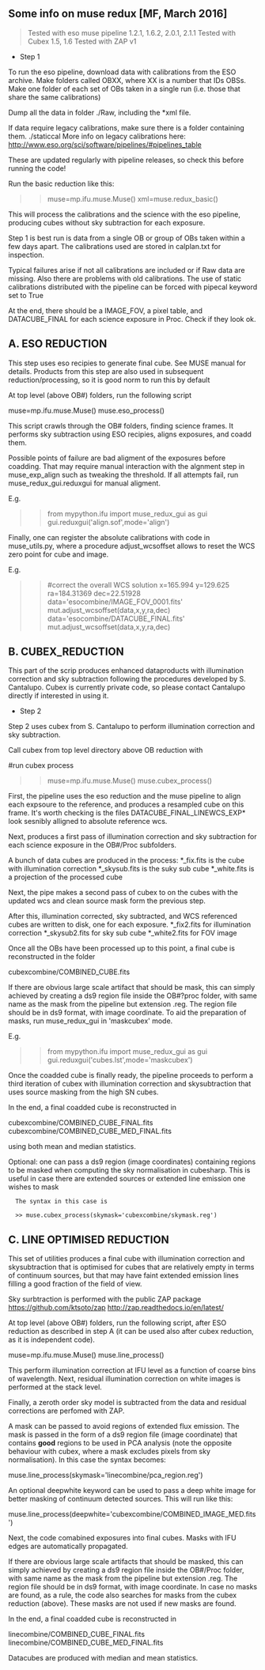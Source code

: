 Some info on muse redux [MF, March 2016]
---------------------------------------

> Tested with eso muse pipeline 1.2.1, 1.6.2, 2.0.1, 2.1.1
> Tested with Cubex 1.5, 1.6
> Tested with ZAP v1

* Step 1

To run the eso pipeline, download data with calibrations from the ESO archive.
Make folders called OBXX, where XX is a number that IDs OBSs. Make one 
folder of each set of OBs taken in a single run (i.e. those that share the same 
calibrations)

Dump all the data in folder ./Raw, including the *xml file.

If data require legacy calibrations, make sure there is a folder containing them. 
./staticcal
More info on legacy calibrations here: http://www.eso.org/sci/software/pipelines/#pipelines_table

These are updated regularly with pipeline releases, so check this before running the code!

Run the basic reduction like this:

>>muse=mp.ifu.muse.Muse()
>>xml=muse.redux_basic()                          

This will process the calibrations and the science with the eso pipeline,
producing cubes without sky subtraction for each exposure.

Step 1 is best run is data from a single OB or group of OBs taken within a 
few days apart. The calibrations used are stored in calplan.txt for inspection. 

Typical failures arise if not all calibrations are included or if Raw data are missing.
Also there are problems with old calibrations. The use of static calibrations 
distributed with the pipeline can be forced with pipecal keyword set to True

At the end, there should be a IMAGE_FOV, a pixel table, and DATACUBE_FINAL for each science 
exposure in Proc. Check if they look ok. 

A. ESO REDUCTION
----------------

This step uses eso recipies to generate final cube. See MUSE manual for details.
Products from this step are also used in subsequent reduction/processing, so it 
is good norm to run this by default

At top level (above OB#) folders, run the following script

muse=mp.ifu.muse.Muse()
muse.eso_process()

This script crawls through the OB# folders, finding science frames.
It performs sky subtraction using ESO recipies, aligns exposures, and coadd them.

Possible points of failure are bad aligment of the exposures before coadding.
That may require manual interaction with the algnment step in muse_exp_align
such as tweaking the threshold. If all attempts fail, run muse_redux_gui.reduxgui
for manual aligment.

E.g.

>> from mypython.ifu import muse_redux_gui as gui
>> gui.reduxgui('align.sof',mode='align')

Finally, one can register the absolute calibrations with code in muse_utils.py, 
where a procedure adjust_wcsoffset allows to reset the WCS zero point for cube and image.

E.g.

>> #correct the overall WCS solution 
>> x=165.994
>> y=129.625
>> ra=184.31369
>> dec=22.51928
>> data='esocombine/IMAGE_FOV_0001.fits'
>> mut.adjust_wcsoffset(data,x,y,ra,dec)
>> data='esocombine/DATACUBE_FINAL.fits'
>> mut.adjust_wcsoffset(data,x,y,ra,dec)


B. CUBEX_REDUCTION
------------------

This part of the scrip produces enhanced dataproducts with illumination correction and
sky subtraction following the procedures developed by S. Cantalupo. 
Cubex is currently private code, so please contact Cantalupo directly if interested in using it. 

* Step 2

Step 2 uses cubex from S. Cantalupo to perform illumination correction and sky subtraction. 

Call cubex from top level directory above OB reduction with

#run cubex process
>>muse=mp.ifu.muse.Muse()
>>muse.cubex_process()


First, the pipeline uses the eso reduction and the muse pipeline to align each expsoure to the 
reference, and produces a resampled cube on this frame. It's worth checking is the files 
DATACUBE_FINAL_LINEWCS_EXP* look sesnibly alligned to absolute reference wcs.  

Next, produces a first pass of illumination correction and sky subtraction for each science exposure in the OB#/Proc
subfolders. 

A bunch of data cubes are produced in the process:
 *_fix.fits is the cube with illumination correction
 *_skysub.fits is the suky sub cube
 *_white.fits is a projection of the processed cube

Next, the pipe makes a second pass of cubex to on the cubes with the 
updated wcs and clean source mask form the previous step.

After this, illumination corrected, sky subtracted, and WCS referenced cubes
are written to disk, one for each exposure. 
   *_fix2.fits for illumination correction
   *_skysub2.fits for sky sub cube
   *_white2.fits for FOV image

Once all the OBs have been processed up to this point, a final cube is reconstructed in the folder

cubexcombine/COMBINED_CUBE.fits

If there are obvious large scale artifact that should be mask, this can simply achieved by creating
a ds9 region file inside the OB#?proc folder, with same name as the mask from the pipeline but
extension .reg. The region file should be in ds9 format, with image coordinate.
To aid the preparation of masks, run muse_redux_gui in 'maskcubex' mode.

E.g.

>> from mypython.ifu import muse_redux_gui as gui
>> gui.reduxgui('cubes.lst',mode='maskcubex')


Once the coadded cube is finally ready, the pipeline proceeds to perform a third iteration of 
cubex with illumination correction and skysubtraction that uses source masking from the high SN cubes.

In the end, a final coadded cube is reconstructed in 

cubexcombine/COMBINED_CUBE_FINAL.fits
cubexcombine/COMBINED_CUBE_MED_FINAL.fits

using both mean and median statistics. 


Optional: one can pass a ds9 region (image coordinates) containing regions to be masked when 
	  computing the sky normalisation in cubesharp. This is useful in case there are 
	  extended sources or extended line emission one wishes to mask

	  The syntax in this case is 
	  
	  >> muse.cubex_process(skymask='cubexcombine/skymask.reg')



C. LINE OPTIMISED REDUCTION
---------------------------

This set of utilities produces a final cube with illumination correction and 
skysubtraction that is optimised for cubes that are relatively empty in terms
of continuum sources, but that may have faint extended emission lines filling 
a good fraction of the field of view.

Sky surbtraction is performed with the public ZAP package 
https://github.com/ktsoto/zap
http://zap.readthedocs.io/en/latest/

At top level (above OB#) folders, run the following script, after ESO reduction 
as described in step A (it can be used also after cubex reduction, as it is independent code).

muse=mp.ifu.muse.Muse()
muse.line_process()

This perform illumination correction at IFU level as a function of coarse bins of wavelength.
Next, residual illumination correction on white images is performed at the stack level.

Finally, a zeroth order sky model is subtracted from the data and residual corrections
are perfomed with ZAP. 

A mask can be passed to avoid regions of extended flux emission.
The mask is passed in the form of a ds9 region file (image coordinate) that contains 
**good** regions to be used in PCA analysis (note the opposite behaviour with cubex, 
where a mask excludes pixels from sky normalisation).
In this case the syntax becomes:

   muse.line_process(skymask='linecombine/pca_region.reg')

An optional deepwhite keyword can be used to pass a deep white image for better masking
of continuum detected sources. This will run like this:

   muse.line_process(deepwhite='cubexcombine/COMBINED_IMAGE_MED.fits')


Next, the code comabined exposures into final cubes. Masks with IFU edges are automatically
propagated.

If there are obvious large scale artifacts that should be masked, this can simply achieved by creating a ds9 region file inside the OB#/Proc folder, with same name as the mask from the pipeline but
extension .reg. The region file should be in ds9 format, with image coordinate. In case no masks are found, as a rule, the code also searches for masks from the cubex reduction (above). These masks are not used if new masks are found. 


In the end, a final coadded cube is reconstructed in 

linecombine/COMBINED_CUBE_FINAL.fits
linecombine/COMBINED_CUBE_MED_FINAL.fits

Datacubes are produced with median and mean statistics. 

